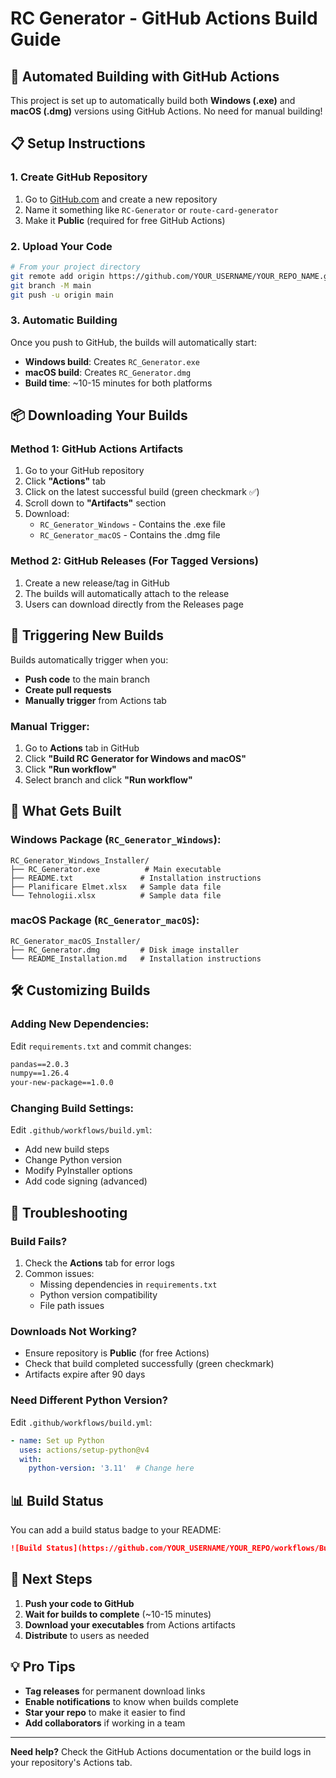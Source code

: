 # RC Generator - GitHub Actions Build Guide

## 🚀 Automated Building with GitHub Actions

This project is set up to automatically build both **Windows (.exe)** and **macOS (.dmg)** versions using GitHub Actions. No need for manual building!

## 📋 Setup Instructions

### 1. Create GitHub Repository
1. Go to [GitHub.com](https://github.com) and create a new repository
2. Name it something like `RC-Generator` or `route-card-generator`
3. Make it **Public** (required for free GitHub Actions)

### 2. Upload Your Code
```bash
# From your project directory
git remote add origin https://github.com/YOUR_USERNAME/YOUR_REPO_NAME.git
git branch -M main
git push -u origin main
```

### 3. Automatic Building
Once you push to GitHub, the builds will automatically start:

- **Windows build**: Creates `RC_Generator.exe`
- **macOS build**: Creates `RC_Generator.dmg`
- **Build time**: ~10-15 minutes for both platforms

## 📦 Downloading Your Builds

### Method 1: GitHub Actions Artifacts
1. Go to your GitHub repository
2. Click **"Actions"** tab
3. Click on the latest successful build (green checkmark ✅)
4. Scroll down to **"Artifacts"** section
5. Download:
   - `RC_Generator_Windows` - Contains the .exe file
   - `RC_Generator_macOS` - Contains the .dmg file

### Method 2: GitHub Releases (For Tagged Versions)
1. Create a new release/tag in GitHub
2. The builds will automatically attach to the release
3. Users can download directly from the Releases page

## 🔄 Triggering New Builds

Builds automatically trigger when you:
- **Push code** to the main branch
- **Create pull requests**
- **Manually trigger** from Actions tab

### Manual Trigger:
1. Go to **Actions** tab in GitHub
2. Click **"Build RC Generator for Windows and macOS"**
3. Click **"Run workflow"**
4. Select branch and click **"Run workflow"**

## 📁 What Gets Built

### Windows Package (`RC_Generator_Windows`):
```
RC_Generator_Windows_Installer/
├── RC_Generator.exe          # Main executable
├── README.txt               # Installation instructions
├── Planificare Elmet.xlsx   # Sample data file
└── Tehnologii.xlsx          # Sample data file
```

### macOS Package (`RC_Generator_macOS`):
```
RC_Generator_macOS_Installer/
├── RC_Generator.dmg         # Disk image installer
└── README_Installation.md   # Installation instructions
```

## 🛠️ Customizing Builds

### Adding New Dependencies:
Edit `requirements.txt` and commit changes:
```txt
pandas==2.0.3
numpy==1.26.4
your-new-package==1.0.0
```

### Changing Build Settings:
Edit `.github/workflows/build.yml`:
- Add new build steps
- Change Python version
- Modify PyInstaller options
- Add code signing (advanced)

## 🔧 Troubleshooting

### Build Fails?
1. Check the **Actions** tab for error logs
2. Common issues:
   - Missing dependencies in `requirements.txt`
   - Python version compatibility
   - File path issues

### Downloads Not Working?
- Ensure repository is **Public** (for free Actions)
- Check that build completed successfully (green checkmark)
- Artifacts expire after 90 days

### Need Different Python Version?
Edit `.github/workflows/build.yml`:
```yaml
- name: Set up Python
  uses: actions/setup-python@v4
  with:
    python-version: '3.11'  # Change here
```

## 📊 Build Status

You can add a build status badge to your README:
```markdown
![Build Status](https://github.com/YOUR_USERNAME/YOUR_REPO/workflows/Build%20RC%20Generator%20for%20Windows%20and%20macOS/badge.svg)
```

## 🎯 Next Steps

1. **Push your code to GitHub**
2. **Wait for builds to complete** (~10-15 minutes)
3. **Download your executables** from Actions artifacts
4. **Distribute** to users as needed

## 💡 Pro Tips

- **Tag releases** for permanent download links
- **Enable notifications** to know when builds complete
- **Star your repo** to make it easier to find
- **Add collaborators** if working in a team

---

**Need help?** Check the GitHub Actions documentation or the build logs in your repository's Actions tab.
